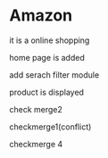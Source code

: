 # Amazon
it is a online shopping 


home page is added

add serach filter module

product is displayed


check merge2


checkmerge1(conflict)

checkmerge 4
